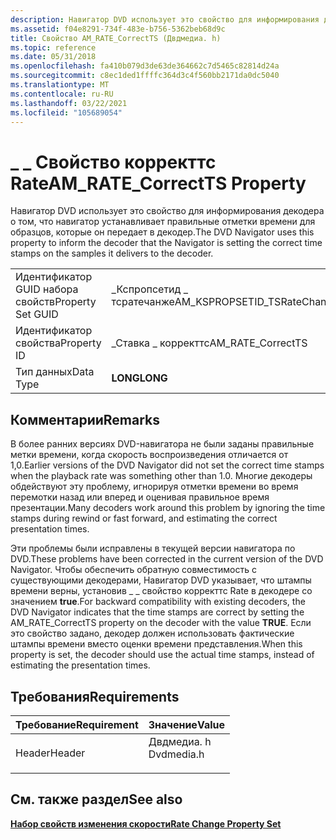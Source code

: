 ```yaml
---
description: Навигатор DVD использует это свойство для информирования декодера о том, что навигатор устанавливает правильные отметки времени для образцов, которые он передает в декодер.
ms.assetid: f04e8291-734f-483e-b756-5362beb68d9c
title: Свойство AM_RATE_CorrectTS (Двдмедиа. h)
ms.topic: reference
ms.date: 05/31/2018
ms.openlocfilehash: fa410b079d3de63de364662c7d5465c82814d24a
ms.sourcegitcommit: c8ec1ded1ffffc364d3c4f560bb2171da0dc5040
ms.translationtype: MT
ms.contentlocale: ru-RU
ms.lasthandoff: 03/22/2021
ms.locfileid: "105689054"
---
```

# <a name="am_rate_correctts-property"></a><span data-ttu-id="c48e2-103">\_ \_ Свойство корректтс Rate</span><span class="sxs-lookup"><span data-stu-id="c48e2-103">AM\_RATE\_CorrectTS Property</span></span>

<span data-ttu-id="c48e2-104">Навигатор DVD использует это свойство для информирования декодера о том, что навигатор устанавливает правильные отметки времени для образцов, которые он передает в декодер.</span><span class="sxs-lookup"><span data-stu-id="c48e2-104">The DVD Navigator uses this property to inform the decoder that the Navigator is setting the correct time stamps on the samples it delivers to the decoder.</span></span>



|                   |                               |
|-------------------|-------------------------------|
| <span data-ttu-id="c48e2-105">Идентификатор GUID набора свойств</span><span class="sxs-lookup"><span data-stu-id="c48e2-105">Property Set GUID</span></span> | <span data-ttu-id="c48e2-106">\_Кспропсетид \_ тсратечанже</span><span class="sxs-lookup"><span data-stu-id="c48e2-106">AM\_KSPROPSETID\_TSRateChange</span></span> |
| <span data-ttu-id="c48e2-107">Идентификатор свойства</span><span class="sxs-lookup"><span data-stu-id="c48e2-107">Property ID</span></span>       | <span data-ttu-id="c48e2-108">\_Ставка \_ корректтс</span><span class="sxs-lookup"><span data-stu-id="c48e2-108">AM\_RATE\_CorrectTS</span></span>           |
| <span data-ttu-id="c48e2-109">Тип данных</span><span class="sxs-lookup"><span data-stu-id="c48e2-109">Data Type</span></span>         | <span data-ttu-id="c48e2-110">**LONG**</span><span class="sxs-lookup"><span data-stu-id="c48e2-110">**LONG**</span></span>                      |



 

## <a name="remarks"></a><span data-ttu-id="c48e2-111">Комментарии</span><span class="sxs-lookup"><span data-stu-id="c48e2-111">Remarks</span></span>

<span data-ttu-id="c48e2-112">В более ранних версиях DVD-навигатора не были заданы правильные метки времени, когда скорость воспроизведения отличается от 1,0.</span><span class="sxs-lookup"><span data-stu-id="c48e2-112">Earlier versions of the DVD Navigator did not set the correct time stamps when the playback rate was something other than 1.0.</span></span> <span data-ttu-id="c48e2-113">Многие декодеры обдействуют эту проблему, игнорируя отметки времени во время перемотки назад или вперед и оценивая правильное время презентации.</span><span class="sxs-lookup"><span data-stu-id="c48e2-113">Many decoders work around this problem by ignoring the time stamps during rewind or fast forward, and estimating the correct presentation times.</span></span>

<span data-ttu-id="c48e2-114">Эти проблемы были исправлены в текущей версии навигатора по DVD.</span><span class="sxs-lookup"><span data-stu-id="c48e2-114">These problems have been corrected in the current version of the DVD Navigator.</span></span> <span data-ttu-id="c48e2-115">Чтобы обеспечить обратную совместимость с существующими декодерами, Навигатор DVD указывает, что штампы времени верны, установив \_ \_ свойство корректтс Rate в декодере со значением **true**.</span><span class="sxs-lookup"><span data-stu-id="c48e2-115">For backward compatibility with existing decoders, the DVD Navigator indicates that the time stamps are correct by setting the AM\_RATE\_CorrectTS property on the decoder with the value **TRUE**.</span></span> <span data-ttu-id="c48e2-116">Если это свойство задано, декодер должен использовать фактические штампы времени вместо оценки времени представления.</span><span class="sxs-lookup"><span data-stu-id="c48e2-116">When this property is set, the decoder should use the actual time stamps, instead of estimating the presentation times.</span></span>

## <a name="requirements"></a><span data-ttu-id="c48e2-117">Требования</span><span class="sxs-lookup"><span data-stu-id="c48e2-117">Requirements</span></span>



| <span data-ttu-id="c48e2-118">Требование</span><span class="sxs-lookup"><span data-stu-id="c48e2-118">Requirement</span></span> | <span data-ttu-id="c48e2-119">Значение</span><span class="sxs-lookup"><span data-stu-id="c48e2-119">Value</span></span> |
|-------------------|---------------------------------------------------------------------------------------|
| <span data-ttu-id="c48e2-120">Header</span><span class="sxs-lookup"><span data-stu-id="c48e2-120">Header</span></span><br/> | <dl> <span data-ttu-id="c48e2-121"><dt>Двдмедиа. h</dt></span><span class="sxs-lookup"><span data-stu-id="c48e2-121"><dt>Dvdmedia.h</dt></span></span> </dl> |



## <a name="see-also"></a><span data-ttu-id="c48e2-122">См. также раздел</span><span class="sxs-lookup"><span data-stu-id="c48e2-122">See also</span></span>

<dl> <dt>

[<span data-ttu-id="c48e2-123">**Набор свойств изменения скорости**</span><span class="sxs-lookup"><span data-stu-id="c48e2-123">**Rate Change Property Set**</span></span>](rate-change-property-set.md)
</dt> </dl>

 

 




